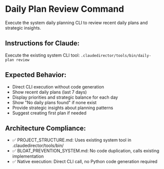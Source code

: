 # Daily Plan Review Command

Execute the system daily planning CLI to review recent daily plans and strategic insights.

## Instructions for Claude:

Execute the existing system CLI tool: `.claudedirector/tools/bin/daily-plan review`

## Expected Behavior:

- Direct CLI execution without code generation
- Show recent daily plans (last 7 days)
- Display priorities and strategic balance for each day
- Show "No daily plans found" if none exist
- Provide strategic insights about planning patterns
- Suggest creating first plan if needed

## Architecture Compliance:

- ✅ PROJECT_STRUCTURE.md: Uses existing system tool in .claudedirector/tools/bin/
- ✅ BLOAT_PREVENTION_SYSTEM.md: No code duplication, calls existing implementation
- ✅ Native execution: Direct CLI call, no Python code generation required
